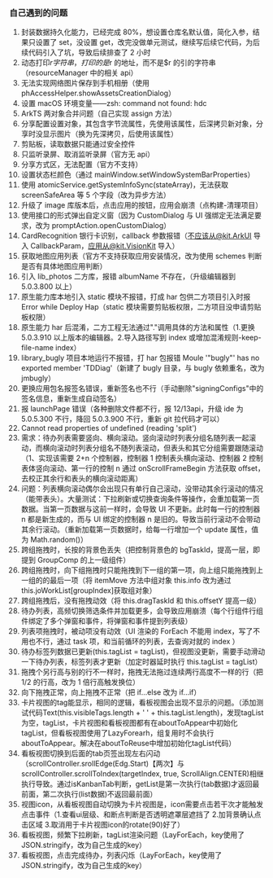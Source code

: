 ### 自己遇到的问题

1. 封装数据持久化能力，已经完成 80%，想设置仓库名默认值，简化入参，结果只设置了 set，没设置 get，改完没做单元测试，继续写后续它代码，为后续代码引入了坑，导致后续排查了 2 小时
2. 动态打印$r字符串，打印的是$r 的地址，而不是$r 的引的字符串（resourceManager 中的相关 api）
3. 无法实现网络图片保存到手机相册（使用 phAccessHelper.showAssetsCreationDialog）
4. 设置 macOS 环境变量——zsh: command not found: hdc
5. ArkTS 两对象合并问题（自己实现 assign 方法）
6. 分享配置设置对象，其包含字节流属性，先使用该属性，后深拷贝新对象，分享时没显示图片（换为先深拷贝，后使用该属性）
7. 剪贴板，读取数据只能通过安全控件
8. 只监听录屏、取消监听录屏（官方无 api）
9. 分享方式区，无法配置（官方不支持）
10. 设置状态栏颜色（通过 mainWindow.setWindowSystemBarProperties）
11. 使用 atomicService.getSystemInfoSync(stateArray)，无法获取 screenSafeArea 等 5 个字段（改为异步方法）
12. 升级了 image 库版本后，点击应用的按钮，应用会崩溃（点构建-清理项目）
13. 使用接口的形式弹出自定义窗（因为 CustomDialog 与 UI 强绑定无法满足要求，改为 promptAction.openCustomDialog）
14. CardRecognition 银行卡识别，callback 参数报错（不应该从@kit.ArkUI 导入 CallbackParam，应用从@kit.VisionKit 导入）
15. 获取地图应用列表（官方不支持获取应用安装情况，改为使用 schemes 判断是否有具体地图应用判断）
16. 引入 lib_photos 二方库，报错 albumName 不存在，（升级编辑器到 5.0.3.800 以上）
17. 原生能力库本地引入 static 模块不报错，打成 har 包供二方项目引入时报 Error while Deploy Hap（static 模块需要剪贴板权限，二方项目没申请剪贴板权限）
18. 原生能力 har 后混淆，二方工程无法通过"."调用具体的方法和属性（1.更换 5.0.3.910 以上版本的编辑器。2.导入路径写到 index 或增加混淆规则-keep-file-name index）
19. library_bugly 项目本地运行不报错，打 har 包报错 Moule '"bugly"' has no exported member 'TDDiag'（新建了 bugly 目录，与 bugly 依赖重名，改为 jmbugly）
20. 更换应用包名报签名错误，重新签名也不行（手动删除"signingConfigs"中的签名信息，重新生成自动签名）
21. 报 launchPage 错误（各种删除文件都不行，报 12/13api，升级 ide 为 5.0.5.300 不行，降回 5.0.3.900 不行，重新 git 拉代码才可以）
22. Cannot read properties of undefined (reading 'split')
23. 需求：待办列表需要竖向、横向滚动。竖向滚动时列表分组名随列表一起滚动，而横向滚动时列表分组名不随列表滚动，但表头和其它分组需要跟随滚动（1、实现该需要 2+n 个控制器，控制器 1 控制表头横向滚动、控制器 2 控制表体竖向滚动、第一行的控制 n 通过 onScrollFrameBegin 方法获取 offset，去校正其余行和表头的横向滚动距离）
24. 问题：列表横向滚动偶尔会出现只有单行自己滚动，没带动其余行滚动的情况（能带表头）。大量测试：下拉刷新或切换查询条件等操作，会重加载第一页数据。当第一页数据与这前一样时，会导致 UI 不更新。此时每一行的控制器 n 都是新生成的，而与 UI 绑定的控制器 n 是旧的。导致当前行滚动不会带动其余行滚动。（重新加载第一页数据时，给每一行增加一个 update 属性，值为 Math.random()）
25. 跨组拖拽时，长按的背景色丢失（把控制背景色的 bgTaskId，提高一层，即提到 GroupComp 的上一级组件）
26. 跨组拖拽时，向下组拖拽时只能拖拽到下一组的第一项，向上组只能拖拽到上一组的的最后一项（将 itemMove 方法中组对象 this.info 改为通过 this.joWorkList[groupIndex]获取组对象）
27. 跨组拖拽后，没有拖拽动效（将 this.dragTaskId 和 this.offsetY 提高一级）
28. 待办列表，高频切换筛选条件并加载更多，会导致应用崩溃（每个行组件行组件绑定了多个弹窗和事件，将弹窗和事件提到列表级）
29. 列表项拖拽时，被动项没有动效（UI 渲染的 ForEach 不能用 index，写了不用也不行，通过 task 项，和当前循环的列表，去查询对就的 index ）
30. 待办标签列数据已更新(this.tagList = tagList)，但视图没更新，需要手动滑动一下待办列表，标签列表才更新（加定时器延时执行 this.tagList = tagList）
31. 拖拽个另行高与别的行不一样时，拖拽无法拖过连续两行高度不一样的行（把 1/2 的行高，改为 1 倍行高触发换位）
32. 向下拖拽正常，向上拖拽不正常（把 if...else 改为 if...if）
33. 卡片视图的tag能显示，相同的逻辑，看板视图会出现不显示的问题。（添加测试代码Text(this.visibleTags.length + ' ' + this.tagList.length)，发现tagList为空，tagList，卡片视图和看板视图都有在aboutToAppear中初始化tagList，但看板视图使用了LazyForearh，组复用时不会执行aboutToAppear。解决在aboutToReuse中增加初始化tagList代码）
34. 看板视图切换到后面的tab页签出现左右闪动（scrollController.srollEdge(Edg.Start)【两次】与scrollController.scrollToIndex(targetIndex, true, ScrollAlign.CENTER)相继执行导致。通过isKanbanTab判断，getList是第一次执行(tab数据)才返回最前面，第二次执行(list数据)不返回最前面）
35. 视图icon，从看板视图自动切换为卡片视图是，icon需要点击若干次才能触发点击事件（1.查看ui层级、和断点判断是否透明遮罩层遮挡了 2.加背景确认点击区域 3.取消用于卡片视图icon的rotate(90)好了）
36. 看板视图，频繁下拉刷新，tagList渲染问题（LayForEach，key使用了JSON.stringify，改为自己生成的key）
37. 看板视图，点击完成待办，列表闪烁（LayForEach，key使用了JSON.stringify，改为自己生成的key）